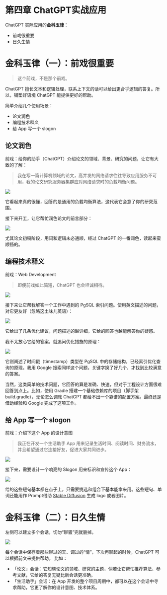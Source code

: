 <h1 class="article-title no-number">第四章 ChatGPT实战应用</h1>

ChatGPT 实际应用的**金科玉律**：

- 前戏很重要
- 日久生情

# 金科玉律（一）：前戏很重要

> 这个前戏，不是那个前戏。

ChatGPT 擅长文本和逻辑处理，联系上下文的话可以给出更合乎逻辑的答复。所以，铺垫好语境 ChatGPT 能提供更好的帮助。

简单介绍几个使用场景：
- 论文润色
- 编程技术释义
- 给 App 写一个 slogon

## 论文润色

前戏：给你的助手（ChatGPT）介绍论文的领域、背景、研究的问题，让它有大致的了解：

> 我在写一篇计算机领域的论文，高并发的网络请求往往导致应用服务不可用，我的论文研究服务器集群应对网络请求时的负载均衡问题。

![](assets/image-chat-paper-intro.png)

它看起来真的很懂，回答的是通用的负载均衡算法，这代表它会意了你的研究范围。

接下来开工，让它帮忙润色论文的前言部分：

![](assets/image-chat-paper-polish.png)

尤其论文初稿阶段，用词和逻辑未必通顺，经过 ChatGPT 的一番润色，读起来蛮顺畅的。

## 编程技术释义

前戏：Web Development

> 即便前戏如此简短，ChatGPT 也会坦诚相待。

![](assets/image-chat-web-development.png)

接下来让它帮我解答一个工作中遇到的 PgSQL 索引问题。使用英文描述的问题，对它更友好（忽略这土味儿英语）：

![](assets/image-chat-pqsql-how.png)

它给出了几条优化建议，问题描述的越详细，它给的回答也越能解答你的疑惑。

我不太放心它给的答案，就追问优化措施的原理：

![](assets/image-chat-pgsql-why.png)

它则阐述了时间戳（timestamp）类型在 PgSQL 中的存储结构，已经索引优化查询的原理。我用 Google 搜索同样这个问题，关键字换了好几个，才找到比较满意的答案。

当然，这类简单的技术问题，它回答的算是准确、快速，但对于工程设计方面很难回答到点上。比如，使用 Gradle 搭建一个基础依赖库的项目（脚手架 build.gradle），无论怎么调戏 ChatGPT 都给不出一个靠谱的配置方案。最终还是借助经验和 Google 完成了这项工作。

## 给 App 写一个 slogon

前戏：介绍下这个 App 的设计意图

> 我正在开发一个生活助手 App 用来记录生活时间、阅读时间、财务流水，并且希望通过它连接好友，促进大家共同进步。

![](assets/image-chat-life-intro.png)

接下来，需要设计一个响亮的 Slogon 用来标识和宣传这个 App：

![](assets/image-chat-life-slogon.png)

给的这些短句基本都在点子上，只需要挑选和组合下基本能拿来用。这些短句、单词还能用作 Prompt借助 [Stable Diffusion](https://stablediffusionweb.com/) 生成 logo 或者图片。

# 金科玉律（二）：日久生情

左侧可以建立多个会话，切勿“聊骚”完就删掉。

![](assets/image-chat-list.png)

每个会话中保存着那些聊过的天、调过的“情”，下次再聊起的时候，ChatGPT 可以根据前文来提供帮助。
比如：

- 「论文」会话：它知晓论文的领域、研究的主题，倘若让它帮忙推荐算法、参考文献，它给的答复无疑比新会话更准确。
- 「生活助手」会话：在 App 开发的整个项目周期中，都可以在这个会话中寻求帮助，它更了解你的设计意图、技术体系。
